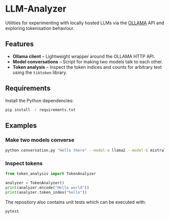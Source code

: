 # LLM-Analyzer

Utilities for experimenting with locally hosted LLMs via the [OLLAMA](https://github.com/jmorganca/ollama) API and exploring tokenisation behaviour.

## Features

* **Ollama client** – Lightweight wrapper around the OLLAMA HTTP API.
* **Model conversations** – Script for making two models talk to each other.
* **Token analysis** – Inspect the token indices and counts for arbitrary text using the `tiktoken` library.

## Requirements

Install the Python dependencies:

```bash
pip install -r requirements.txt
```

## Examples

### Make two models converse

```bash
python conversation.py "Hello there" --model-a llama2 --model-b mistral --turns 4
```

### Inspect tokens

```python
from token_analysis import TokenAnalyzer

analyzer = TokenAnalyzer()
print(analyzer.encode("Hello world"))
print(analyzer.token_index("hello"))
```

The repository also contains unit tests which can be executed with:

```bash
pytest
```
